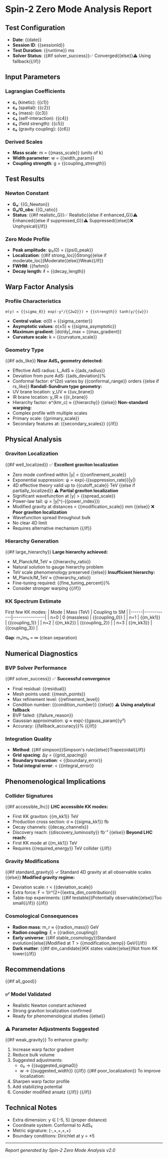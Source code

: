 # Spin-2 Zero Mode Analysis Report

## Test Configuration
- **Date**: {{date}}
- **Session ID**: {{sessionId}}
- **Test Duration**: {{runtime}} ms
- **Solver Status**: {{#if solver_success}}✅ Converged{{else}}⚠️ Using fallback{{/if}}

## Input Parameters
### Lagrangian Coefficients
- **c₁** (kinetic): {{c1}}
- **c₂** (spatial): {{c2}}
- **c₃** (mass): {{c3}}
- **c₄** (self-interaction): {{c4}}
- **c₅** (field strength): {{c5}}
- **c₆** (gravity coupling): {{c6}}

### Derived Scales
- **Mass scale**: m = {{mass_scale}} (units of k)
- **Width parameter**: w = {{width_param}}
- **Coupling strength**: g = {{coupling_strength}}

## Test Results

### Newton Constant
- **G₄**: {{G_Newton}}
- **G₄/G_obs**: {{G_ratio}}
- **Status**: {{#if realistic_G}}✅ Realistic{{else if enhanced_G}}⚠️ Enhanced{{else if suppressed_G}}⚠️ Suppressed{{else}}❌ Unphysical{{/if}}

### Zero Mode Profile
- **Peak amplitude**: ψ₀(0) = {{psi0_peak}}
- **Localization**: {{#if strong_loc}}Strong{{else if moderate_loc}}Moderate{{else}}Weak{{/if}}
- **FWHM**: {{fwhm}}
- **Decay length**: ℓ = {{decay_length}}

## Warp Factor Analysis

### Profile Characteristics
```
σ(y) = {{sigma_0}} exp(-y²/{{2w2}}) + {{strength}} tanh(y/{{w}})
```

- **Central value**: σ(0) = {{sigma_center}}
- **Asymptotic values**: σ(±5) ≈ {{sigma_asymptotic}}
- **Maximum gradient**: |dσ/dy|_max = {{max_gradient}}
- **Curvature scale**: k = {{curvature_scale}}

### Geometry Type
{{#if ads_like}}
**Near AdS₅ geometry detected:**
- Effective AdS radius: L_AdS ≈ {{ads_radius}}
- Deviation from pure AdS: {{ads_deviation}}%
- Conformal factor: e^(2σ) varies by {{conformal_range}} orders
{{else if rs_like}}
**Randall-Sundrum type geometry:**
- UV brane location: y_UV ≈ {{uv_brane}}
- IR brane location: y_IR ≈ {{ir_brane}}
- Hierarchy factor: e^(kπr_c) ≈ {{hierarchy}}
{{else}}
**Non-standard warping:**
- Complex profile with multiple scales
- Primary scale: {{primary_scale}}
- Secondary features at: {{secondary_scales}}
{{/if}}

## Physical Analysis

### Graviton Localization
{{#if well_localized}}
✅ **Excellent graviton localization**
- Zero mode confined within |y| < {{confinement_scale}}
- Exponential suppression: ψ ∝ exp(-{{suppression_rate}}|y|)
- 4D effective theory valid up to {{cutoff_scale}} TeV
{{else if partially_localized}}
⚠️ **Partial graviton localization**
- Significant wavefunction at |y| > {{spread_scale}}
- Power-law tail: ψ ∝ |y|^(-{{power_index}})
- Modified gravity at distances < {{modification_scale}} mm
{{else}}
❌ **Poor graviton localization**
- Wavefunction spread throughout bulk
- No clear 4D limit
- Requires alternative mechanism
{{/if}}

### Hierarchy Generation
{{#if large_hierarchy}}
**Large hierarchy achieved:**
- M_Planck/M_TeV ≈ {{hierarchy_ratio}}
- Natural solution to gauge hierarchy problem
- TeV scale phenomenology preserved
{{else}}
**Insufficient hierarchy:**
- M_Planck/M_TeV ≈ {{hierarchy_ratio}}
- Fine-tuning required: {{fine_tuning_percent}}%
- Consider stronger warping
{{/if}}

### KK Spectrum Estimate
First few KK modes:
| Mode | Mass (TeV) | Coupling to SM |
|------|------------|----------------|
| n=0 | 0 (massless) | {{coupling_0}} |
| n=1 | {{m_kk1}} | {{coupling_1}} |
| n=2 | {{m_kk2}} | {{coupling_2}} |
| n=3 | {{m_kk3}} | {{coupling_3}} |

**Gap**: m₁/m₀ = ∞ (clean separation)

## Numerical Diagnostics

### BVP Solver Performance
{{#if solver_success}}
✅ **Successful convergence**
- Final residual: {{residual}}
- Mesh points used: {{mesh_points}}
- Max refinement level: {{refinement_level}}
- Condition number: {{condition_number}}
{{else}}
⚠️ **Using analytical fallback**
- BVP failed: {{failure_reason}}
- Gaussian approximation: ψ ≈ exp(-{{gauss_param}}y²)
- Accuracy: {{fallback_accuracy}}%
{{/if}}

### Integration Quality
- **Method**: {{#if simpson}}Simpson's rule{{else}}Trapezoidal{{/if}}
- **Grid spacing**: Δy = {{grid_spacing}}
- **Boundary truncation**: < {{boundary_error}}
- **Total integral error**: < {{integral_error}}

## Phenomenological Implications

### Collider Signatures
{{#if accessible_lhc}}
**LHC accessible KK modes:**
- First KK graviton: {{m_kk1}} TeV
- Production cross section: σ ≈ {{sigma_kk1}} fb
- Decay channels: {{decay_channels}}
- Discovery reach: {{discovery_luminosity}} fb⁻¹
{{else}}
**Beyond LHC reach:**
- First KK mode at {{m_kk1}} TeV
- Requires {{required_energy}} TeV collider
{{/if}}

### Gravity Modifications
{{#if standard_gravity}}
✓ Standard 4D gravity at all observable scales
{{else}}
**Modified gravity regime:**
- Deviation scale: r < {{deviation_scale}}
- Extra force: F ∝ 1/r^(2+{{extra_dim_contribution}})
- Table-top experiments: {{#if testable}}Potentially observable{{else}}Too small{{/if}}
{{/if}}

### Cosmological Consequences
- **Radion mass**: m_r ≈ {{radion_mass}} GeV
- **Radion coupling**: ξ = {{radion_coupling}}
- **Early universe**: {{#if stable_cosmology}}Standard evolution{{else}}Modified at T > {{modification_temp}} GeV{{/if}}
- **Dark matter**: {{#if dm_candidate}}KK states viable{{else}}Not from KK tower{{/if}}

## Recommendations

{{#if all_good}}
### ✅ Model Validated
- Realistic Newton constant achieved
- Strong graviton localization confirmed
- Ready for phenomenological studies
{{else}}
### ⚠️ Parameter Adjustments Suggested
{{#if weak_gravity}}
To enhance gravity:
1. Increase warp factor gradient
2. Reduce bulk volume
3. Suggested adjustments:
   - σ₀ → {{suggested_sigma0}}
   - w → {{suggested_width}}
{{/if}}
{{#if poor_localization}}
To improve localization:
1. Sharpen warp factor profile
2. Add stabilizing potential
3. Consider modified ansatz
{{/if}}
{{/if}}

## Technical Notes
- Extra dimension: y ∈ [-5, 5] (proper distance)
- Coordinate system: Conformal to AdS₅
- Metric signature: (-,+,+,+,+)
- Boundary conditions: Dirichlet at y = ±5

---
*Report generated by Spin-2 Zero Mode Analysis v2.0*